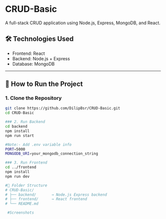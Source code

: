 # CRUD-Basic

A full-stack CRUD application using Node.js, Express, MongoDB, and React.

## 🛠️ Technologies Used

- Frontend: React
- Backend: Node.js + Express
- Database: MongoDB

---

## 🚀 How to Run the Project

### 1. Clone the Repository

```bash
git clone https://github.com/DilipBsr/CRUD-Basic.git
cd CRUD-Basic

### 2. Run Backend 
cd backend
npm install
npm run start

#Note:- Add .env variable info
PORT=5000
MONGODB_URI=your_mongodb_connection_string

### 3. Run Frontend
cd ../frontend
npm install
npm run dev

#📁 Folder Structure
# CRUD-Basic/
# ├── backend/       → Node.js Express backend
# ├── frontend/      → React frontend
# └── README.md    

 #Screenshots
 

